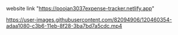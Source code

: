 website link "https://poojan3037expense-tracker.netlify.app"

https://user-images.githubusercontent.com/82094906/120460354-adaa1080-c3b6-11eb-8f28-3ba7bd7a5cdc.mp4

